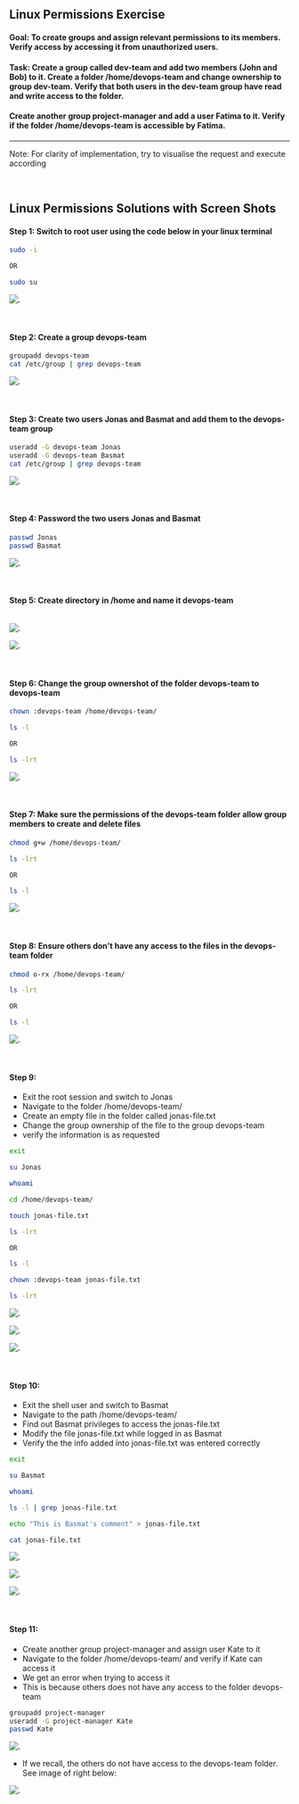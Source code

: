 ## Linux Permissions Exercise 

#### Goal: To create groups and assign relevant permissions to its members. Verify access by accessing it from unauthorized users.

#### Task: Create a group called dev-team and add two members (John and Bob) to it. Create a folder /home/devops-team and change ownership to group dev-team. Verify that both users in the dev-team group have read and write access to the folder.

#### Create another group project-manager and add a user Fatima to it. Verify if the folder /home/devops-team is accessible by Fatima.

___
<p> Note: For clarity of implementation, try to visualise the request and execute according </p>

&nbsp;

## Linux Permissions Solutions with Screen Shots

#### Step 1: Switch to root user using the code below in your linux terminal

```bash
sudo -i

OR

sudo su
```
<!-- Images -->

![.](image/img_1.png)

&nbsp;

#### Step 2: Create a group devops-team 

```bash 
groupadd devops-team 
cat /etc/group | grep devops-team
```
<!-- Images -->

![.](image/img_2.png)

&nbsp;

#### Step 3: Create two users Jonas and Basmat and add them to the devops-team group

```bash 
useradd -G devops-team Jonas
useradd -G devops-team Basmat
cat /etc/group | grep devops-team
```
<!-- Images -->

![.](image/img_3.png)

&nbsp;

#### Step 4: Password the two users Jonas and Basmat 

```bash 
passwd Jonas
passwd Basmat
```
<!-- Images -->

![.](image/img_4.png)

&nbsp;

#### Step 5: Create directory in /home and name it devops-team

```bash 


```
<!-- Images -->

![.](image/img_5.png)

![.](image/img_6.png)

&nbsp;

#### Step 6: Change the group ownershot of the folder devops-team to devops-team  

```bash 
chown :devops-team /home/devops-team/

ls -l

OR 

ls -lrt
```
<!-- Images -->

![.](image/img_7.png)

&nbsp;

#### Step 7: Make sure the permissions of the devops-team folder allow group members to create and delete files  

```bash 
chmod g+w /home/devops-team/

ls -lrt

OR 

ls -l
```
<!-- Images -->

![.](image/img_8.png)

&nbsp;

#### Step 8: Ensure others don't have any access to the files in the devops-team folder   

```bash 
chmod o-rx /home/devops-team/

ls -lrt

OR 

ls -l
```
<!-- Images -->

![.](image/img_9.png)

&nbsp;


#### Step 9: 
- Exit the root session and switch to Jonas   
- Navigate to the folder /home/devops-team/
- Create an empty file in the folder called jonas-file.txt
- Change the group ownership of the file to the group devops-team
- verify the information is as requested

```bash 
exit 

su Jonas 

whoami

cd /home/devops-team/

touch jonas-file.txt

ls -lrt

OR 

ls -l

chown :devops-team jonas-file.txt

ls -lrt

```
<!-- Images -->


![.](image/img_10.png)

![.](image/img_11.png)

![.](image/img_12.png)

&nbsp;


#### Step 10: 
- Exit the shell user and switch to Basmat
- Navigate to the path /home/devops-team/
- Find out Basmat privileges to access the jonas-file.txt
- Modify the file jonas-file.txt while logged in as Basmat
- Verify the the info added into jonas-file.txt was entered correctly

```bash 
exit 

su Basmat

whoami

ls -l | grep jonas-file.txt

echo "This is Basmat's comment" > jonas-file.txt

cat jonas-file.txt
```
<!-- Images -->

![.](image/img_13.png)

![.](image/img_14.png)

![.](image/img_15.png)

&nbsp;

#### Step 11: 
- Create another group project-manager and assign user Kate to it
- Navigate to the folder /home/devops-team/ and verify if Kate can access it 
- We get an error when trying to access it
- This is because others does not have any access to the folder devops-team


```bash 
groupadd project-manager
useradd -G project-manager Kate
passwd Kate
```
<!-- Images -->

![.](image/img_16.png)

- If we recall, the others do not have access to the devops-team folder. See image of right below:

![.](image/img_17.png)
&nbsp;

